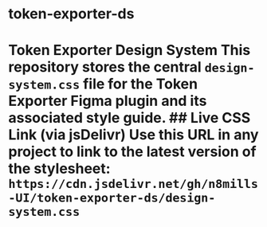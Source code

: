 # token-exporter-ds
# Token Exporter Design System  This repository stores the central `design-system.css` file for the Token Exporter Figma plugin and its associated style guide.  ## Live CSS Link (via jsDelivr)  Use this URL in any project to link to the latest version of the stylesheet:  `https://cdn.jsdelivr.net/gh/n8mills-UI/token-exporter-ds/design-system.css`
